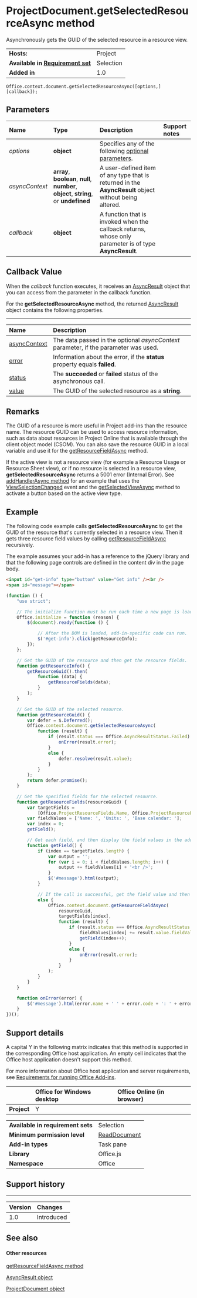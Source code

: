 
# ProjectDocument.getSelectedResourceAsync method
Asynchronously gets the GUID of the selected resource in a resource view.

|||
|:-----|:-----|
|**Hosts:**|Project|
|**Available in [Requirement set](../../docs/overview/specify-office-hosts-and-api-requirements.md)**|Selection|
|**Added in**|1.0|

```
Office.context.document.getSelectedResourceAsync([options,] [callback]);
```


## Parameters



|**Name**|**Type**|**Description**|**Support notes**|
|:-----|:-----|:-----|:-----|
| _options_|**object**|Specifies any of the following [optional parameters](../../docs/develop/asynchronous-programming-in-office-add-ins.md#passing-optional-parameters-to-asynchronous-methods).||
| _asyncContext_|**array**,  **boolean**,  **null**,  **number**,  **object**, **string**, or  **undefined**|A user-defined item of any type that is returned in the  **AsyncResult** object without being altered.||
| _callback_|**object**|A function that is invoked when the callback returns, whose only parameter is of type  **AsyncResult**.||

## Callback Value

When the  _callback_ function executes, it receives an [AsyncResult](https://dev.office.com/reference/add-ins/shared/asyncresult) object that you can access from the parameter in the callback function.

For the  **getSelectedResourceAsync** method, the returned [AsyncResult](https://dev.office.com/reference/add-ins/shared/asyncresult) object contains the following properties.


****


|**Name**|**Description**|
|:-----|:-----|
|[asyncContext](https://dev.office.com/reference/add-ins/shared/asyncresult.asynccontext)|The data passed in the optional  _asyncContext_ parameter, if the parameter was used.|
|[error](https://dev.office.com/reference/add-ins/shared/asyncresult.error)|Information about the error, if the  **status** property equals **failed**.|
|[status](https://dev.office.com/reference/add-ins/shared/asyncresult.status)|The  **succeeded** or **failed** status of the asynchronous call.|
|[value](https://dev.office.com/reference/add-ins/shared/asyncresult.value)|The GUID of the selected resource as a  **string**.|

## Remarks

The GUID of a resource is more useful in Project add-ins than the resource name. The resource GUID can be used to access resource information, such as data about resources in Project Online that is available through the client object model (CSOM). You can also save the resource GUID in a local variable and use it for the [getResourceFieldAsync](https://dev.office.com/reference/add-ins/shared/projectdocument.gettaskasync) method.

If the active view is not a resource view (for example a Resource Usage or Resource Sheet view), or if no resource is selected in a resource view,  **getSelectedResourceAsync** returns a 5001 error (Internal Error). See [addHandlerAsync method](https://dev.office.com/reference/add-ins/shared/projectdocument.addhandlerasync) for an example that uses the [ViewSelectionChanged](https://dev.office.com/reference/add-ins/shared/projectdocument.viewselectionchanged.event) event and the [getSelectedViewAsync](https://dev.office.com/reference/add-ins/shared/projectdocument.getselectedviewasync) method to activate a button based on the active view type.


## Example

The following code example calls  **getSelectedResourceAsync** to get the GUID of the resource that's currently selected in a resource view. Then it gets three resource field values by calling [getResourceFieldAsync](https://dev.office.com/reference/add-ins/shared/projectdocument.gettaskasync) recursively.

The example assumes your add-in has a reference to the jQuery library and that the following page controls are defined in the content div in the page body.




```HTML
<input id="get-info" type="button" value="Get info" /><br />
<span id="message"></span>
```




```js
(function () {
    "use strict";

    // The initialize function must be run each time a new page is loaded.
    Office.initialize = function (reason) {
        $(document).ready(function () {

            // After the DOM is loaded, add-in-specific code can run.
            $('#get-info').click(getResourceInfo);
        });
    };

    // Get the GUID of the resource and then get the resource fields.
    function getResourceInfo() {
        getResourceGuid().then(
            function (data) {
                getResourceFields(data);
            }
        );
    }

    // Get the GUID of the selected resource.
    function getResourceGuid() {
        var defer = $.Deferred();
        Office.context.document.getSelectedResourceAsync(
            function (result) {
                if (result.status === Office.AsyncResultStatus.Failed) {
                    onError(result.error);
                }
                else {
                    defer.resolve(result.value);
                }
            }
        );
        return defer.promise();
    }

    // Get the specified fields for the selected resource.
    function getResourceFields(resourceGuid) {
        var targetFields =
            [Office.ProjectResourceFields.Name, Office.ProjectResourceFields.Units, Office.ProjectResourceFields.BaseCalendar];
        var fieldValues = ['Name: ', 'Units: ', 'Base calendar: '];
        var index = 0; 
        getField();

        // Get each field, and then display the field values in the add-in.
        function getField() {
            if (index == targetFields.length) {
                var output = '';
                for (var i = 0; i < fieldValues.length; i++) {
                    output += fieldValues[i] + '<br />';
                }
                $('#message').html(output);
            }

            // If the call is successful, get the field value and then get the next field.
            else {
                Office.context.document.getResourceFieldAsync(
                    resourceGuid,
                    targetFields[index],
                    function (result) {
                        if (result.status === Office.AsyncResultStatus.Succeeded) {
                            fieldValues[index] += result.value.fieldValue;
                            getField(index++);
                        }
                        else {
                            onError(result.error);
                        }
                    }
                );
            }
        }
    }

    function onError(error) {
        $('#message').html(error.name + ' ' + error.code + ': ' + error.message);
    }
})();
```


## Support details


A capital Y in the following matrix indicates that this method is supported in the corresponding Office host application. An empty cell indicates that the Office host application doesn't support this method.

For more information about Office host application and server requirements, see [Requirements for running Office Add-ins](../../docs/overview/requirements-for-running-office-add-ins.md).


||**Office for Windows desktop**|**Office Online (in browser)**|
|:-----|:-----|:-----|
|**Project**|Y||

|||
|:-----|:-----|
|**Available in requirement sets**|Selection|
|**Minimum permission level**|[ReadDocument](../../docs/develop/requesting-permissions-for-api-use-in-content-and-task-pane-add-ins.md)|
|**Add-in types**|Task pane|
|**Library**|Office.js|
|**Namespace**|Office|

## Support history



****


|**Version**|**Changes**|
|:-----|:-----|
|1.0|Introduced|

## See also



#### Other resources


[getResourceFieldAsync method](https://dev.office.com/reference/add-ins/shared/projectdocument.getresourcefieldasync)

[AsyncResult object](https://dev.office.com/reference/add-ins/shared/asyncresult)

[ProjectDocument object](https://dev.office.com/reference/add-ins/shared/projectdocument.projectdocument)
